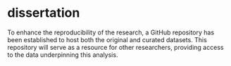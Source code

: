 # dissertation
To enhance the reproducibility of the research, a GitHub repository has been established to host both the original and curated datasets. This repository will serve as a resource for other researchers, providing access to the data underpinning this analysis.
